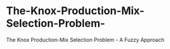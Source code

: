 # The-Knox-Production-Mix-Selection-Problem-
The Knox Production-Mix Selection Problem - A Fuzzy Approach
